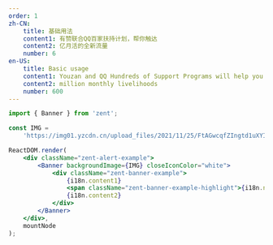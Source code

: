 ```yaml
---
order: 1
zh-CN:
	title: 基础用法
	content1: 有赞联合QQ百家扶持计划，帮你触达
	content2: 亿月活的全新流量
	number: 6
en-US:
	title: Basic usage
	content1: Youzan and QQ Hundreds of Support Programs will help you reach new traffic of 
	content2: million monthly livelihoods
	number: 600
---
```


```jsx
import { Banner } from 'zent';

const IMG =
	'https://img01.yzcdn.cn/upload_files/2021/11/25/FtAGwcqfZIngtd1uXYIuIND58IeU.png';

ReactDOM.render(
	<div className="zent-alert-example">
		<Banner backgroundImage={IMG} closeIconColor="white">
			<div className="zent-banner-example">
				{i18n.content1}
				<span className="zent-banner-example-highlight">{i18n.number}</span>
				{i18n.content2}
			</div>
		</Banner>
	</div>,
	mountNode
);
```

<style>
.zent-banner-example {
	color: #fff;
	font-size: 18px;
	font-weight: 500;
	height: 20px;
}
.zent-banner-example-highlight {
	color: #FFDD5D;
	font-weight: 400;
	font-size: 28px;
	margin: 0 2px;
	vertical-align: middle;
}
</style>
